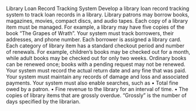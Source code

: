 Library Loan Record Tracking System
Develop a library loan record tracking system to track loan records in a library. Library patrons may borrow books, magazines, movies, compact discs, and audio tapes. Each copy of a library item must be managed. For example, a library may have five copies of the book “The Grapes of Wrath”. Your system must track borrowers, their addresses, and phone number. Each borrower is assigned a library card.
Each category of library item has a standard checkout period and number of renewals. For example, children’s books may be checked out for a month, while adult books may be checked out for only two weeks. Ordinary books can be renewed once; books with a pending request may not be renewed. Your system must record the actual return date and any fine that was paid. Your system must maintain any records of damage and loss and associated payments. Your system must also enable searches, such as
• Total fine owed by a patron.
• Fine revenue to the library for an interval of time.
• The copies of library items that are grossly overdue. “Grossly” is the number of days specified by the librarian.
